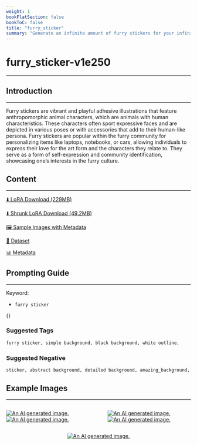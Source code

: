 ```yaml
---
weight: 1
bookFlatSection: false
bookToC: false
title: "furry_sticker"
summary: "Generate an infinite amount of furry stickers for your infinite amount of telegram accounts!"
---
```


<!--markdownlint-disable MD025 MD033 -->

# furry_sticker-v1e250

---

## Introduction

---

Furry stickers are vibrant and playful adhesive illustrations that feature anthropomorphic animal characters, which are animals with human characteristics. These characters often sport expressive faces and are depicted in various poses or with accessories that add to their human-like persona. Furry stickers are popular within the furry community for personalizing items like laptops, notebooks, or cars, allowing individuals to express their love for the art form and the characters they relate to. They serve as a form of self-expression and community identification, showcasing one’s interests in the furry culture.

## Content

---

[⬇️ LoRA Download (229MB)](https://huggingface.co/k4d3/yiff_toolkit/resolve/main/ponyxl_loras/furry_sticker-v1e250.safetensors?download=true)

[⬇️ Shrunk LoRA Download (49.2MB)](https://huggingface.co/k4d3/yiff_toolkit/resolve/main/ponyxl_loras_shrunk_2/furry_sticker-v1e250_frockpt1_th-3.55.safetensors?download=true)

[🖼️ Sample Images with Metadata](https://huggingface.co/k4d3/yiff_toolkit/tree/main/static/{})

[📐 Dataset](https://huggingface.co/datasets/k4d3/furry/tree/main/furry_sticker)

[📊 Metadata](https://huggingface.co/k4d3/yiff_toolkit/raw/main/ponyxl_loras/furry_sticker-v1e250.json)

## Prompting Guide

---

Keyword:

- `furry sticker`

{}

### Suggested Tags

```md
furry sticker, simple background, black background, white outline,
```

### Suggested Negative

```md
sticker, abstract background, detailed background, amazing_background, scenery porn,
```

## Example Images

---

<div style="display: flex; justify-content: space-between;">
  <div style="display: flex; justify-content: space-between; width: 45%;">

[![An AI generated image.](https://huggingface.co/k4d3/yiff_toolkit/resolve/main/static/furry_sticker/it-wasnt-me-512.png)](https://huggingface.co/k4d3/yiff_toolkit/resolve/main/static/furry_sticker/it-wasnt-me.png)
[![An AI generated image.](https://huggingface.co/k4d3/yiff_toolkit/resolve/main/static/furry_sticker/kade-rice-512.png)](https://huggingface.co/k4d3/yiff_toolkit/resolve/main/static/furry_sticker/kade-rice.png)

</div>
  <div style="display: flex; justify-content: space-between; width: 45%;">

[![An AI generated image.](https://huggingface.co/k4d3/yiff_toolkit/resolve/main/static/furry_sticker/kade-this-point-up-sticker-your-stupid-512.png)](https://huggingface.co/k4d3/yiff_toolkit/resolve/main/static/furry_sticker/kade-this-point-up-sticker-your-stupid.png)
[![An AI generated image.](https://huggingface.co/k4d3/yiff_toolkit/resolve/main/static/furry_sticker/tibetan-unimpressede-512.png)](https://huggingface.co/k4d3/yiff_toolkit/resolve/main/static/furry_sticker/tibetan-unimpressede.png)

  </div>
</div>
<div style="display: flex; justify-content: center;">

[![An AI generated image.](small.png)](large.png)

</div>
